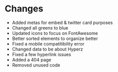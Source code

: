 # Changes
- Added metas for embed & twitter card purposes
- Changed all greens to blue
- Updated icons to focus on FontAwesome
- Better sorted elements to organize better
- Fixed a mobile compatitibility error
- Changed data to be about Hyperz
- Fixed a few hyperlink issues
- Added a 404 page
- Removed unused code

